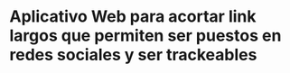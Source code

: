 # Aplicativo Web para acortar link largos que permiten ser puestos en redes sociales y ser trackeables



